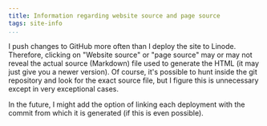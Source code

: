 ```yaml
---
title: Information regarding website source and page source
tags: site-info
...
```


I push changes to GitHub more often than I deploy the site to Linode.
Therefore, clicking on "Website source" or "page source" may or may not reveal the actual source (Markdown) file used to generate the HTML (it may just give you a newer version).
Of course, it's possible to hunt inside the git repository and look for the exact source file, but I figure this is unnecessary except in very exceptional cases.

In the future, I might add the option of linking each deployment with the commit from which it is generated (if this is even possible).
